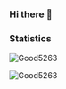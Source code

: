 ### Hi there 👋

<h3>Statistics</h3>
<p align="left"> <img src="https://komarev.com/ghpvc/?username=zetoofficial" alt="Good5263"/> </p>
<p align="left"><img src="https://github-readme-stats.vercel.app/api?username=ZetoOfficial&show_icons=true" alt="Good5263"/></p>
